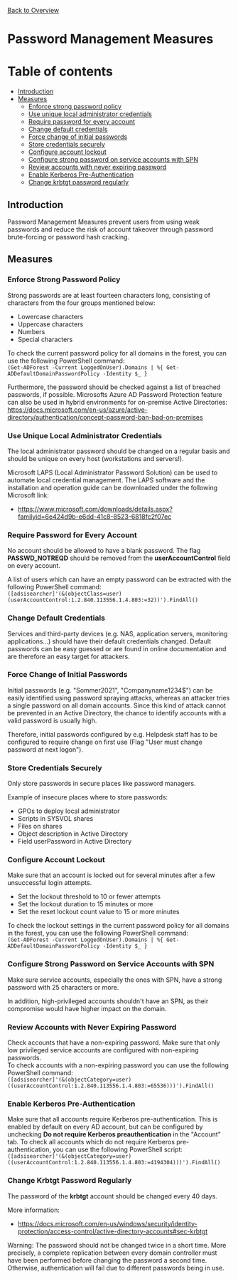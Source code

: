 [Back to Overview](README.md)
# Password Management Measures

# Table of contents
- [Introduction](#introduction)
- [Measures](#measures)
  * [Enforce strong password policy](#enforce-strong-password-policy)
  * [Use unique local administrator credentials](#use-unique-local-administrator-credentials)
  * [Require password for every account](#require-password-for-every-account)
  * [Change default credentials](#change-default-credentials)
  * [Force change of initial passwords](#force-change-of-initial-passwords)
  * [Store credentials securely](#store-credentials-securely)
  * [Configure account lockout](#configure-account-lockout)
  * [Configure strong password on service accounts with SPN](#configure-strong-password-on-service-accounts-with-spn)
  * [Review accounts with never expiring password](#review-accounts-with-never-expiring-password)
  * [Enable Kerberos Pre-Authentication](#enable-kerberos-pre-authentication)
  * [Change krbtgt password regularly](#change-krbtgt-password-regularly)

<a name="introduction"></a>
## Introduction
Password Management Measures prevent users from using weak passwords and reduce the risk of account takeover through password brute-forcing or password hash cracking.

<a name="measures"></a>
## Measures

### Enforce Strong Password Policy 
Strong passwords are at least fourteen characters long, consisting of characters from the four groups mentioned below:
- Lowercase characters
- Uppercase characters
- Numbers
- Special characters

To check the current password policy for all domains in the forest, you can use the following PowerShell command:   
`(Get-ADForest -Current LoggedOnUser).Domains | %{ Get-ADDefaultDomainPasswordPolicy -Identity $_ }`   

Furthermore, the password should be checked against a list of breached passwords, if possible.
Microsofts Azure AD Password Protection feature can also be used in hybrid environments for on-premise Active Directories:   
https://docs.microsoft.com/en-us/azure/active-directory/authentication/concept-password-ban-bad-on-premises

### Use Unique Local Administrator Credentials 
The local administrator password should be changed on a regular basis and should be unique on every host (workstations and servers!).

Microsoft LAPS (Local Administrator Password Solution) can be used to automate local credential management.
The LAPS software and the installation and operation guide can be downloaded under the following Microsoft link:
- https://www.microsoft.com/downloads/details.aspx?familyid=6e424d9b-e6dd-41c8-8523-6818fc2f07ec

### Require Password for Every Account 
No account should be allowed to have a blank password. The flag **PASSWD_NOTREQD** should be removed from the **userAccountControl** field on every account.

A list of users which can have an empty password can be extracted with the following PowerShell command:   
`([adsisearcher]'(&(objectClass=user)(userAccountControl:1.2.840.113556.1.4.803:=32))').FindAll()`   

### Change Default Credentials 
Services and third-party devices (e.g. NAS, application servers, monitoring applications…) should have their default credentials changed.
Default passwords can be easy guessed or are found in online documentation and are therefore an easy target for attackers.

### Force Change of Initial Passwords
Initial passwords (e.g. "Sommer2021", "Companyname1234$") can be easily identified using password spraying attacks, whereas an attacker tries a single password on all domain accounts. Since this kind of attack cannot be prevented in an Active Directory, the chance to identify accounts with a valid password is usually high.

Therefore, initial passwords configured by e.g. Helpdesk staff has to be configured to require change on first use (Flag "User must change password at next logon").

### Store Credentials Securely 
Only store passwords in secure places like password managers.

Example of insecure places where to store passwords:
- GPOs to deploy local administrator
- Scripts in SYSVOL shares
- Files on shares
- Object description in Active Directory
- Field userPassword in Active Directory

### Configure Account Lockout
Make sure that an account is locked out for several minutes after a few unsuccessful login attempts.   
- Set the lockout threshold to 10 or fewer attempts
- Set the lockout duration to 15 minutes or more
- Set the reset lockout count value to 15 or more minutes

To check the lockout settings in the current password policy for all domains in the forest, you can use the following PowerShell command:   
`(Get-ADForest -Current LoggedOnUser).Domains | %{ Get-ADDefaultDomainPasswordPolicy -Identity $_ }`   

### Configure Strong Password on Service Accounts with SPN 
Make sure service accounts, especially the ones with SPN, have a strong password with 25 characters or more.

In addition, high-privileged accounts shouldn't have an SPN, as their compromise would have higher impact on the domain.

### Review Accounts with Never Expiring Password 
Check accounts that have a non-expiring password. Make sure that only low privileged service accounts are configured with non-expiring passwords.   
To check accounts with a non-expiring password you can use the following PowerShell command:   
`([adsisearcher]'(&(objectCategory=user)((userAccountControl:1.2.840.113556.1.4.803:=65536)))').FindAll()`   

### Enable Kerberos Pre-Authentication 
Make sure that all accounts require Kerberos pre-authentication. This is enabled by default on every AD account, but can be configured by unchecking **Do not require Kerberos preauthentication** in the "Account" tab.
To check all accounts which do not require Kerberos pre-authentication, you can use the following PowerShell script:   
`([adsisearcher]'(&(objectCategory=user)((userAccountControl:1.2.840.113556.1.4.803:=4194304)))').FindAll()`   

### Change Krbtgt Password Regularly 
The password of the **krbtgt** account should be changed every 40 days.

More information:
- https://docs.microsoft.com/en-us/windows/security/identity-protection/access-control/active-directory-accounts#sec-krbtgt

Warning:
The password should not be changed twice in a short time. More precisely, a complete replication between every domain controller must have been performed before changing the password a second time. Otherwise, authentication will fail due to different passwords being in use.

